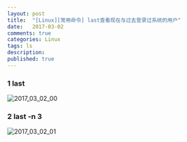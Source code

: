 ```yaml
---
layout: post
title:  "[Linux][常用命令] last查看现在与过去登录过系统的用户"
date:   2017-03-02
comments: true
categories: Linux
tags: ls
description:
published: true
---
```



### 1 last

<img src="{{ site.url }}/images/2017/03/02_00.png" alt="2017_03_02_00" />


### 2 last -n 3

<img src="{{ site.url }}/images/2017/03/02_01.png" alt="2017_03_02_01" />


